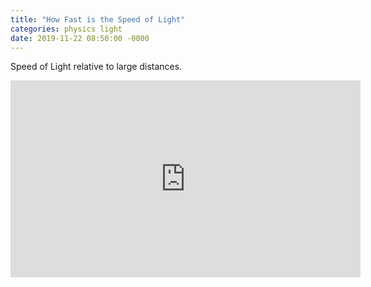 ```yaml
---
title: "How Fast is the Speed of Light"
categories: physics light
date: 2019-11-22 08:50:00 -0000
---
```

Speed of Light relative to large distances.

<div><iframe width="560" height="315" src="https://www.youtube-nocookie.com/embed/LvH2MVI8idw" frameborder="0" allow="accelerometer; autoplay; encrypted-media; gyroscope; picture-in-picture" allowfullscreen></iframe></div>
